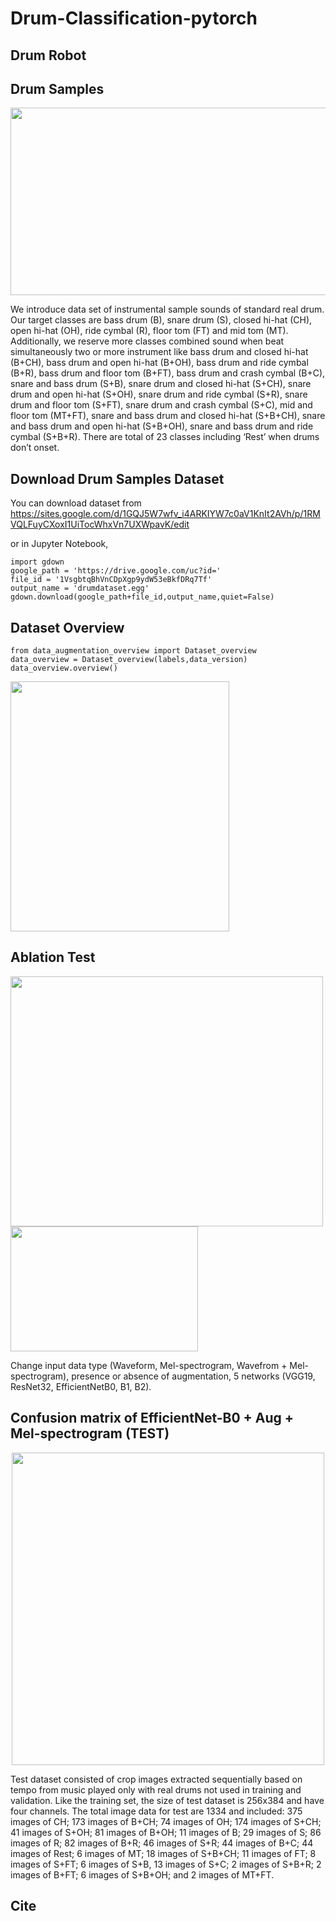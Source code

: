 # Drum-Classification-pytorch
## Drum Robot

## Drum Samples
<p align="center"><img src=https://user-images.githubusercontent.com/19663575/121455748-f7f74700-c9df-11eb-9e77-37af6dabf36a.png width="600" height="300"></>

We introduce data set of instrumental sample sounds of standard real drum.  Our target classes are bass drum (B), snare drum (S), closed hi-hat (CH), open hi-hat (OH), ride cymbal (R), floor tom (FT) and mid tom (MT). Additionally, we reserve more classes combined sound when beat simultaneously two or more instrument like bass drum and closed hi-hat (B+CH), bass drum and open hi-hat (B+OH), bass drum and ride cymbal (B+R), bass drum and floor tom (B+FT), bass drum and crash cymbal (B+C), snare and bass drum (S+B), snare drum and closed hi-hat (S+CH), snare drum and open hi-hat (S+OH), snare drum and ride cymbal (S+R), snare drum and floor tom (S+FT), snare drum and crash cymbal (S+C), mid and floor tom (MT+FT), snare and bass drum and closed hi-hat (S+B+CH), snare and bass drum and open hi-hat (S+B+OH), snare and bass drum and ride cymbal (S+B+R). There are total of 23 classes including ‘Rest’ when drums don’t onset. 

## Download Drum Samples Dataset
You can download dataset from https://sites.google.com/d/1GQJ5W7wfv_i4ARKIYW7c0aV1KnIt2AVh/p/1RMVQLFuyCXoxI1UiTocWhxVn7UXWpavK/edit

or in Jupyter Notebook,

~~~
import gdown 
google_path = 'https://drive.google.com/uc?id=' 
file_id = '1VsgbtqBhVnCDpXgp9ydW53eBkfDRq7Tf' 
output_name = 'drumdataset.egg' 
gdown.download(google_path+file_id,output_name,quiet=False)
~~~

## Dataset Overview
~~~
from data_augmentation_overview import Dataset_overview
data_overview = Dataset_overview(labels,data_version)
data_overview.overview()
~~~
<img src=https://user-images.githubusercontent.com/19663575/121461034-04cc6880-c9e9-11eb-8483-75e1b9c0502d.JPG width="350" height="400">

## Ablation Test

<img src=https://user-images.githubusercontent.com/19663575/121988568-894a2d00-cdd5-11eb-9982-bd800d01b997.png width="500" height="400"><img src=https://user-images.githubusercontent.com/19663575/122314239-c25bdc00-cf52-11eb-84d3-a8034e239955.png width="300" height="200">

Change input data type (Waveform, Mel-spectrogram, Wavefrom + Mel-spectrogram), presence or absence of augmentation, 5 networks (VGG19, ResNet32, EfficientNetB0, B1, B2).

## Confusion matrix of EfficientNet-B0 + Aug + Mel-spectrogram (TEST)

<p align="center"><img src=https://user-images.githubusercontent.com/19663575/121989057-6bc99300-cdd6-11eb-8ffb-4bcfd5643039.png width="500" height="500"></>

Test dataset consisted of crop images extracted sequentially based on tempo from music played only with real drums not used in training and validation. Like the training set, the size of test dataset is 256x384 and have four channels. The total image data for test are 1334 and included: 375 images of CH; 173 images of B+CH; 74 images of OH; 174 images of S+CH; 41 images of S+OH; 81 images of B+OH; 11 images of B; 29 images of S; 86 images of R; 82 images of B+R; 46 images of S+R; 44 images of B+C; 44 images of Rest; 6 images of MT; 18 images of S+B+CH; 11 images of FT; 8 images of S+FT; 6 images of S+B, 13 images of S+C; 2 images of S+B+R; 2 images of B+FT; 6 images of S+B+OH; and 2 images of MT+FT. 
## Cite
